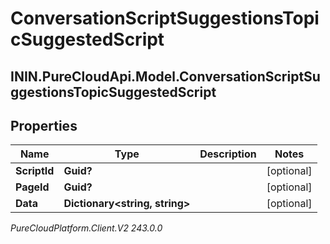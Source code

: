 # ConversationScriptSuggestionsTopicSuggestedScript

## ININ.PureCloudApi.Model.ConversationScriptSuggestionsTopicSuggestedScript

## Properties

|Name | Type | Description | Notes|
|------------ | ------------- | ------------- | -------------|
| **ScriptId** | **Guid?** |  | [optional] |
| **PageId** | **Guid?** |  | [optional] |
| **Data** | **Dictionary&lt;string, string&gt;** |  | [optional] |



_PureCloudPlatform.Client.V2 243.0.0_
